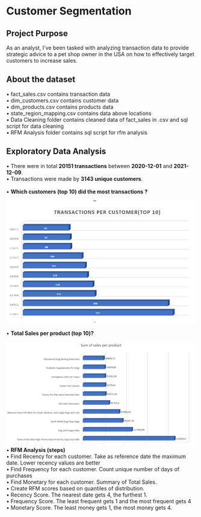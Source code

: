 <h1><strong>Customer Segmentation</strong></h1>

<h2><strong>Project Purpose</strong></h2>
As an analyst, I've been tasked with analyzing transaction data to provide strategic advice to a pet shop owner in the USA on how to effectively target customers to increase sales.

<h2><strong>About the dataset</strong></h2>
&#8226; fact_sales.csv contains transaction data <br>
&#8226; dim_customers.csv contains customer data <br>
&#8226; dim_products.csv contains products data <br>
&#8226; state_region_mapping.csv contains data above locations <br>
&#8226; Data Cleaning folder contains cleaned data of fact_sales in .csv and sql script for data cleaning <br>
&#8226; RFM Analysis folder contains sql script for rfm analysis

<h2>Exploratory Data Analysis</h2>
&#8226; There were in total <strong>20151 transactions</strong> between <strong>2020-12-01</strong> and <strong>2021-12-09</strong>.<br>
&#8226; Transactions were made by <strong>3143 unique customers</strong>. <br>
<br>
&#8226; <strong>Which customers (top 10) did the most transactions ?</strong> <br>

![alt text](trans_per_cust.PNG) <br>
<br>
&#8226; <strong>Total Sales per product (top 10)? </strong> <br>

![alt text](sales_per_prod.PNG)
<br>
&#8226; <strong>RFM Analysis (steps) </strong> <br>
&#8226; Find Recency for each customer. Take as reference date the maximum date. Lower recency values are better <br>
&#8226; Find Frequency for each customer. Count unique number of days of purchases <br>
&#8226; Find Monetary for each customer. Summary of Total Sales. <br>
&#8226; Create RFM scores based on quantiles of distribution. <br>
&#8226; Recency Score. The nearest date gets 4, the furthest 1. <br>
&#8226; Frequency Score. The least frequent gets 1 and the most frequent gets 4 <br>
&#8226; Monetary Score. The least money gets 1, the most money gets 4. <br>






